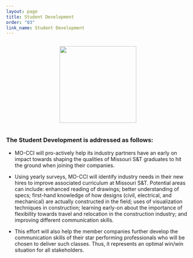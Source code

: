 ```yaml
---
layout: page
title: Student Development
order: "03"
link_name: Student Development
---
```


<div class="logo-container">
    <img 
    style="width:15em; max-width=100%; margin:1em;" 
    src="{{ '/files/core_areas/core-areas-student.png' | relative_url }}"/>
</div>

### The Student Development is addressed as follows:

- MO-CCI will pro-actively help its industry partners have an early on impact towards shaping the qualities of Missouri S&T graduates to hit the ground when joining their companies.

- Using yearly surveys, MO-CCI will identify industry needs in their new hires to improve associated curriculum at Missouri S&T. Potential areas can include: enhanced reading of drawings; better understanding of specs; first-hand knowledge of how designs (civil, electrical, and mechanical) are actually constructed in the field; uses of visualization techniques in construction; learning early-on about the importance of flexibility towards travel and relocation in the construction industry; and improving different communication skills.

- This effort will also help the member companies further develop the communication skills of their star performing professionals who will be chosen to deliver such classes. Thus, it represents an optimal win/win situation for all stakeholders.

<style>
    .logo-container {
        text-align:center; 
        background-size: cover;
        background-image: url({{ '/files/backgrounds/empty-314554_1280.jpg' | relative_url }});
    }
</style>
